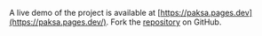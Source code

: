 A live demo of the project is available at [https://paksa.pages.dev](https://paksa.pages.dev/).
Fork the [repository](https://github.com/faridfardhane) on GitHub.